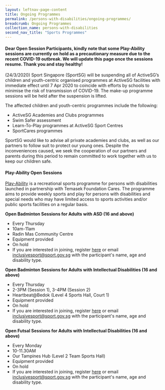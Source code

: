 ```yaml
---
layout: leftnav-page-content
title: Ongoing Programmes
permalink: /persons-with-disabilities/ongoing-programmes/
breadcrumb: Ongoing Programmes
collection_name: persons-with-disabilities
second_nav_title: "Sports Programmes"
---
```


#### Dear Open Session Participants, kindly note that some Play-Ability sessions are currently on hold as a precautionary measure due to the recent COVID-19 outbreak. We will update this page once the sessions resume. Thank you and stay healthy!

(24/3/2020) Sport Singapore (SportSG) will be suspending all of ActiveSG’s children and youth-centric organised programmes at ActiveSG facilities with immediate effect until 7 Apr 2020 to coincide with efforts by schools to minimise the risk of transmission of COVID-19.  The make-up programme sessions will be held after the suspension is lifted.

The affected children and youth-centric programmes include the following:

* ActiveSG Academies and Clubs programmes
* Swim Safer assessment
* Learn-To-Play programmes at ActiveSG Sport Centres
* SportCares programmes

SportSG would like to advise all private academies and clubs, as well as our partners to follow suit to protect our young ones.  Despite the inconveniences caused, we seek the cooperation of our partners and parents during this period to remain committed to work together with us to keep our children safe.

#### Play-Ability Open Sessions
[Play-Ability](https://www.temasekfoundation-cares.org.sg/journal/13/the-joy-of-play) is a recreational sports programme for persons with disabilities launched in partnership with Temasek Foundation Cares. The programme aims to provide weekly sports and play for persons with disabilities and special needs who may have limited access to sports activities and/or public sports facilities on a regular basis. 

**Open Badminton Sessions for Adults with ASD (16 and above)**
* Every Thursday
* 10am-11am
* Radin Mas Community Centre
* Equipment provided
* On hold
* If you are interested in joining, register [here](https://form.gov.sg/#!/5e09a1fadf378700118f0ae0) or email <inclusivesport@sport.gov.sg> with the participant's name, age and disability type.

**Open Badminton Sessions for Adults with Intellectual Disabilities (16 and above)**
* Every Thursday
* 2-3PM (Session 1), 3-4PM (Session 2)
* Heartbeat@Bedok (Level 4 Sports Hall, Court 1)
* Equipment provided
* On hold
* If you are interested in joining, register [here](https://go.gov.sg/playability) or email <inclusivesport@sport.gov.sg> with the participant's name, age and disability type.

**Open Futsal Sessions for Adults with Intellectual Disabilities (16 and above)**
* Every Monday
* 10-11.30AM
* Our Tampines Hub (Level 2 Team Sports Hall)
* Equipment provided
* On hold
* If you are interested in joining, register [here](https://go.gov.sg/playability) or email <inclusivesport@sport.gov.sg> with the participant's name, age and disability type.
